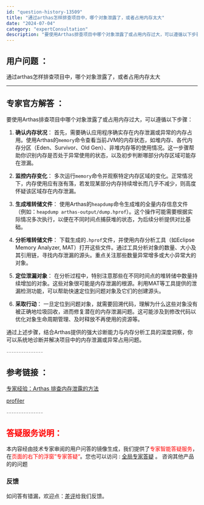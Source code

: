 ```yaml
---
id: "question-history-13509"
title: "通过arthas怎样排查项目中，哪个对象泄露了，或者占用内存太大"
date: "2024-07-04"
category: "expertConsultation"
description: "要使用Arthas排查项目中哪个对象泄露了或占用内存过大，可以遵循以下步骤：1. **确认内存状况**：   首先，需要确认应用程序确实存在内存泄漏或异常的内存占用。使用Arthas的`memory`命令查看当前JVM的内存状态，如堆内存、各代内存分区（Eden、Survivor、Old Gen）、"
---
```


## 用户问题 ：

通过arthas怎样排查项目中，哪个对象泄露了，或者占用内存太大

---

## 专家官方解答 ：

要使用Arthas排查项目中哪个对象泄露了或占用内存过大，可以遵循以下步骤：

1. **确认内存状况**：
   首先，需要确认应用程序确实存在内存泄漏或异常的内存占用。使用Arthas的`memory`命令查看当前JVM的内存状态，如堆内存、各代内存分区（Eden、Survivor、Old Gen）、非堆内存等的使用情况。这一步骤帮助你识别内存是否处于异常使用的状态，以及初步判断哪部分内存区域可能存在泄漏。

2. **监控内存变化**：
   多次运行`memory`命令并观察特定内存区域的变化。正常情况下，内存使用应有涨有落，若发现某部分内存持续增长而几乎不减少，则高度怀疑该区域存在内存泄漏。

3. **生成堆转储文件**：
   使用Arthas的`heapdump`命令生成堆的全量内存信息文件（例如：`heapdump arthas-output/dump.hprof`）。这个操作可能需要根据实际情况多次执行，以便在不同时间点捕获堆的状态，为后续分析提供对比基础。

4. **分析堆转储文件**：
   下载生成的`.hprof`文件，并使用内存分析工具（如Eclipse Memory Analyzer, MAT）打开这些文件。通过工具分析对象的数量、大小及其引用链，寻找内存泄漏的源头。重点关注那些数量异常增多或大小异常大的对象。

5. **定位泄漏对象**：
   在分析过程中，特别注意那些在不同时间点的堆转储中数量持续增加的对象。这些对象很可能是内存泄漏的根源。利用MAT等工具提供的泄漏检测功能，可以帮助快速定位到问题对象及它们的创建源头。

6. **采取行动**：
   一旦定位到问题对象，就需要回溯代码，理解为什么这些对象没有被正确地垃圾回收，进而修复潜在的内存泄漏问题。这可能涉及到修改代码以优化对象生命周期管理、及时释放不再使用的资源等。

通过上述步骤，结合Arthas提供的强大诊断能力与内存分析工具的深度洞察，你可以系统地诊断并解决项目中的内存泄漏或异常占用问题。

<font color="#949494">---------------</font>

## 参考链接 ：

[专家经验：Arthas 排查内存泄露的方法](./user-question-history12455.md)

[profiler](../profiler.md)

<font color="#949494">---------------</font>

## <font color="#FF0000">答疑服务说明：</font>

本内容经由技术专家审阅的用户问答的镜像生成，我们提供了<font color="#FF0000">专家智能答疑服务</font>，在<font color="#FF0000">页面的右下的浮窗”专家答疑“</font>。您也可以访问 : [全局专家答疑](https://answer.opensource.alibaba.com/docs/intro) 。 咨询其他产品的的问题

### 反馈

如问答有错漏，欢迎点：[差评](https://ai.nacos.io/user/feedbackByEnhancerGradePOJOID?enhancerGradePOJOId=16072)给我们反馈。
